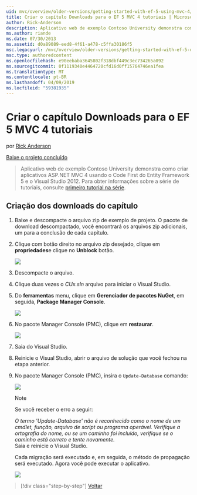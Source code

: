 ```yaml
---
uid: mvc/overview/older-versions/getting-started-with-ef-5-using-mvc-4/building-the-ef5-mvc4-chapter-downloads
title: Criar o capítulo Downloads para o EF 5 MVC 4 tutoriais | Microsoft Docs
author: Rick-Anderson
description: Aplicativo web de exemplo Contoso University demonstra como criar aplicativos ASP.NET MVC 4 usando o Code First do Entity Framework 5 e o Visual Studio...
ms.author: riande
ms.date: 07/30/2013
ms.assetid: d0a89089-eed8-4f61-a478-c5ffa30186f5
msc.legacyurl: /mvc/overview/older-versions/getting-started-with-ef-5-using-mvc-4/building-the-ef5-mvc4-chapter-downloads
msc.type: authoredcontent
ms.openlocfilehash: e90eebaba3645802f318dbf449c3ec734265a092
ms.sourcegitcommit: 0f1119340e4464720cfd16d0ff15764746ea1fea
ms.translationtype: MT
ms.contentlocale: pt-BR
ms.lasthandoff: 04/09/2019
ms.locfileid: "59381935"
---
```

# <a name="building-the-chapter-downloads-for-the-ef-5-mvc-4-tutorials"></a>Criar o capítulo Downloads para o EF 5 MVC 4 tutoriais

por [Rick Anderson]((https://twitter.com/RickAndMSFT))

[Baixe o projeto concluído](http://code.msdn.microsoft.com/Getting-Started-with-dd0e2ed8)

> Aplicativo web de exemplo Contoso University demonstra como criar aplicativos ASP.NET MVC 4 usando o Code First do Entity Framework 5 e o Visual Studio 2012. Para obter informações sobre a série de tutoriais, consulte [primeiro tutorial na série](creating-an-entity-framework-data-model-for-an-asp-net-mvc-application.md).


## <a name="building-the-chapter-downloads"></a>Criação dos downloads do capítulo

1. Baixe e descompacte o arquivo zip de exemplo de projeto. O pacote de download descompactado, você encontrará os arquivos zip adicionais, um para a conclusão de cada capítulo.
2. Clique com botão direito no arquivo zip desejado, clique em **propriedades**e clique no **Unblock** botão.  
  
    ![](building-the-ef5-mvc4-chapter-downloads/_static/image1.png)
3. Descompacte o arquivo.
4. Clique duas vezes o *CUx.sln* arquivo para iniciar o Visual Studio.
5. Do **ferramentas** menu, clique em **Gerenciador de pacotes NuGet**, em seguida, **Package Manager Console**.  
  
    ![](building-the-ef5-mvc4-chapter-downloads/_static/image2.png)
6. No pacote Manager Console (PMC), clique em **restaurar**.  
  
    ![](building-the-ef5-mvc4-chapter-downloads/_static/image3.png)
7. Saia do Visual Studio.
8. Reinicie o Visual Studio, abrir o arquivo de solução que você fechou na etapa anterior.
9. No pacote Manager Console (PMC), insira o `Update-Database` comando:  
  
    ![](building-the-ef5-mvc4-chapter-downloads/_static/image4.png)  

    > [!NOTE]
    > Se você receber o erro a seguir:  
    >   
    >  *O termo 'Update-Database' não é reconhecido como o nome de um cmdlet, função, arquivo de script ou programa operável. Verifique a ortografia do nome, ou se um caminho foi incluído, verifique se o caminho está correto e tente novamente.*  
    > Saia e reinicie o Visual Studio.

    Cada migração será executado e, em seguida, o método de propagação será executado. Agora você pode executar o aplicativo.

    ![](building-the-ef5-mvc4-chapter-downloads/_static/image5.png)

> [!div class="step-by-step"]
> [Voltar](advanced-entity-framework-scenarios-for-an-mvc-web-application.md)
